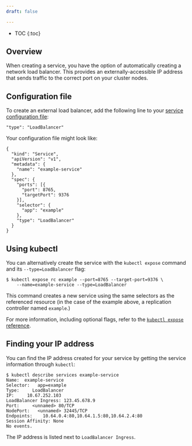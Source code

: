 ```yaml
---
draft: false

---
```

* TOC
{:toc}

## Overview

When creating a service, you have the option of automatically creating a
network load balancer. This provides an
externally-accessible IP address that sends traffic to the correct port on your
cluster nodes.

## Configuration file

To create an external load balancer, add the following line to your
[service configuration file](/docs/user-guide/services/operations/#service-configuration-file):

    "type": "LoadBalancer"

Your configuration file might look like:

    {
      "kind": "Service",
      "apiVersion": "v1",
      "metadata": {
        "name": "example-service"
      },
      "spec": {
        "ports": [{
          "port": 8765,
          "targetPort": 9376
        }],
        "selector": {
          "app": "example"
        },
        "type": "LoadBalancer"
      }
    }

## Using kubectl

You can alternatively create the service with the `kubectl expose` command and
its `--type=LoadBalancer` flag:

    $ kubectl expose rc example --port=8765 --target-port=9376 \
        --name=example-service --type=LoadBalancer

This command creates a new service using the same selectors as the referenced
resource (in the case of the example above, a replication controller named
`example`.)

For more information, including optional flags, refer to the
[`kubectl expose` reference](/docs/user-guide/kubectl/kubectl_expose/).

## Finding your IP address

You can find the IP address created for your service by getting the service
information through `kubectl`:

    $ kubectl describe services example-service
    Name:  example-service
    Selector:   app=example
    Type:     LoadBalancer
    IP:     10.67.252.103
    LoadBalancer Ingress: 123.45.678.9
    Port:     <unnamed> 80/TCP
    NodePort:   <unnamed> 32445/TCP
    Endpoints:    10.64.0.4:80,10.64.1.5:80,10.64.2.4:80
    Session Affinity: None
    No events.

The IP address is listed next to `LoadBalancer Ingress`.
